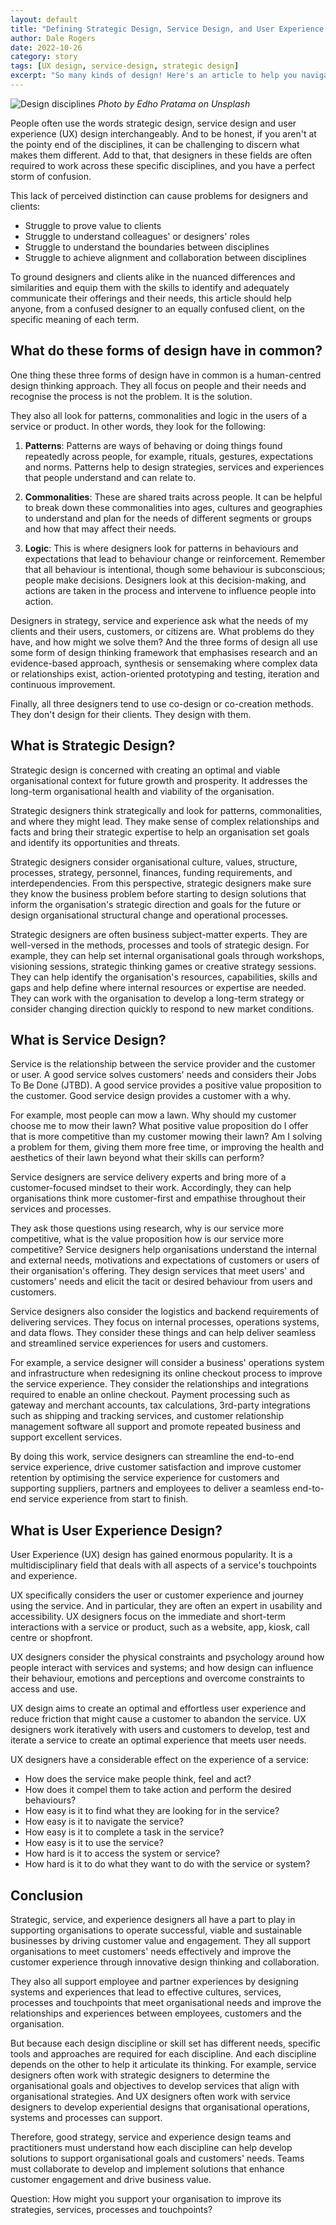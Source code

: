 ```yaml
---
layout: default
title: "Defining Strategic Design, Service Design, and User Experience Design"
author: Dale Rogers
date: 2022-10-26
category: story
tags: [UX design, service-design, strategic design]
excerpt: "So many kinds of design! Here's an article to help you navigate the complexity of design and understand where these three design disciplines fit into the big picture."
---
```


![Design disciplines](/images/articles/design-disciplines.jpg)
*Photo by Edho Pratama on Unsplash*

People often use the words strategic design, service design and user experience (UX) design interchangeably. And to be honest, if you aren't at the pointy end of the disciplines, it can be challenging to discern what makes them different. Add to that, that designers in these fields are often required to work across these specific disciplines, and you have a perfect storm of confusion.

This lack of perceived distinction can cause problems for designers and clients:

- Struggle to prove value to clients
- Struggle to understand colleagues' or designers' roles
- Struggle to understand the boundaries between disciplines
- Struggle to achieve alignment and collaboration between disciplines

To ground designers and clients alike in the nuanced differences and similarities and equip them with the skills to identify and adequately communicate their offerings and their needs, this article should help anyone, from a confused designer to an equally confused client, on the specific meaning of each term.

## What do these forms of design have in common?

One thing these three forms of design have in common is a human-centred design thinking approach. They all focus on people and their needs and recognise the process is not the problem. It is the solution.

They also all look for patterns, commonalities and logic in the users of a service or product. In other words, they look for the following:

1. **Patterns**: Patterns are ways of behaving or doing things found repeatedly across people, for example, rituals, gestures, expectations and norms. Patterns help to design strategies, services and experiences that people understand and can relate to.

2. **Commonalities**: These are shared traits across people. It can be helpful to break down these commonalities into ages, cultures and geographies to understand and plan for the needs of different segments or groups and how that may affect their needs.

3. **Logic**: This is where designers look for patterns in behaviours and expectations that lead to behaviour change or reinforcement. Remember that all behaviour is intentional, though some behaviour is subconscious; people make decisions. Designers look at this decision-making, and actions are taken in the process and intervene to influence people into action.

Designers in strategy, service and experience ask what the needs of my clients and their users, customers, or citizens are. What problems do they have, and how might we solve them? And the three forms of design all use some form of design thinking framework that emphasises research and an evidence-based approach, synthesis or sensemaking where complex data or relationships exist, action-oriented prototyping and testing, iteration and continuous improvement.

Finally, all three designers tend to use co-design or co-creation methods. They don't design for their clients. They design with them.

## What is Strategic Design?

Strategic design is concerned with creating an optimal and viable organisational context for future growth and prosperity. It addresses the long-term organisational health and viability of the organisation.

Strategic designers think strategically and look for patterns, commonalities, and where they might lead. They make sense of complex relationships and facts and bring their strategic expertise to help an organisation set goals and identify its opportunities and threats.

Strategic designers consider organisational culture, values, structure, processes, strategy, personnel, finances, funding requirements, and interdependencies. From this perspective, strategic designers make sure they know the business problem before starting to design solutions that inform the organisation's strategic direction and goals for the future or design organisational structural change and operational processes.

Strategic designers are often business subject-matter experts. They are well-versed in the methods, processes and tools of strategic design. For example, they can help set internal organisational goals through workshops, visioning sessions, strategic thinking games or creative strategy sessions. They can help identify the organisation's resources, capabilities, skills and gaps and help define where internal resources or expertise are needed. They can work with the organisation to develop a long-term strategy or consider changing direction quickly to respond to new market conditions.

## What is Service Design?

Service is the relationship between the service provider and the customer or user. A good service solves customers' needs and considers their Jobs To Be Done (JTBD). A good service provides a positive value proposition to the customer. Good service design provides a customer with a why.

For example, most people can mow a lawn. Why should my customer choose me to mow their lawn? What positive value proposition do I offer that is more competitive than my customer mowing their lawn? Am I solving a problem for them, giving them more free time, or improving the health and aesthetics of their lawn beyond what their skills can perform?

Service designers are service delivery experts and bring more of a customer-focused mindset to their work. Accordingly, they can help organisations think more customer-first and empathise throughout their services and processes.

They ask those questions using research, why is our service more competitive, what is the value proposition how is our service more competitive? Service designers help organisations understand the internal and external needs, motivations and expectations of customers or users of their organisation's offering. They design services that meet users' and customers' needs and elicit the tacit or desired behaviour from users and customers.

Service designers also consider the logistics and backend requirements of delivering services. They focus on internal processes, operations systems, and data flows. They consider these things and can help deliver seamless and streamlined service experiences for users and customers.

For example, a service designer will consider a business' operations system and infrastructure when redesigning its online checkout process to improve the service experience. They consider the relationships and integrations required to enable an online checkout. Payment processing such as gateway and merchant accounts, tax calculations, 3rd-party integrations such as shipping and tracking services, and customer relationship management software all support and promote repeated business and support excellent services.

By doing this work, service designers can streamline the end-to-end service experience, drive customer satisfaction and improve customer retention by optimising the service experience for customers and supporting suppliers, partners and employees to deliver a seamless end-to-end service experience from start to finish.

## What is User Experience Design?

User Experience (UX) design has gained enormous popularity. It is a multidisciplinary field that deals with all aspects of a service's touchpoints and experience.

UX specifically considers the user or customer experience and journey using the service. And in particular, they are often an expert in usability and accessibility. UX designers focus on the immediate and short-term interactions with a service or product, such as a website, app, kiosk, call centre or shopfront.

UX designers consider the physical constraints and psychology around how people interact with services and systems; and how design can influence their behaviour, emotions and perceptions and overcome constraints to access and use.

UX design aims to create an optimal and effortless user experience and reduce friction that might cause a customer to abandon the service. UX designers work iteratively with users and customers to develop, test and iterate a service to create an optimal experience that meets user needs.

UX designers have a considerable effect on the experience of a service:

- How does the service make people think, feel and act?
- How does it compel them to take action and perform the desired behaviours?
- How easy is it to find what they are looking for in the service?
- How easy is it to navigate the service?
- How easy is it to complete a task in the service?
- How easy is it to use the service?
- How hard is it to access the system or service?
- How hard is it to do what they want to do with the service or system?

## Conclusion

Strategic, service, and experience designers all have a part to play in supporting organisations to operate successful, viable and sustainable businesses by driving customer value and engagement. They all support organisations to meet customers' needs effectively and improve the customer experience through innovative design thinking and collaboration.

They also all support employee and partner experiences by designing systems and experiences that lead to effective cultures, services, processes and touchpoints that meet organisational needs and improve the relationships and experiences between employees, customers and the organisation.

But because each design discipline or skill set has different needs, specific tools and approaches are required for each discipline. And each discipline depends on the other to help it articulate its thinking. For example, service designers often work with strategic designers to determine the organisational goals and objectives to develop services that align with organisational strategies. And UX designers often work with service designers to develop experiential designs that organisational operations, systems and processes can support.

Therefore, good strategy, service and experience design teams and practitioners must understand how each discipline can help develop solutions to support organisational goals and customers' needs. Teams must collaborate to develop and implement solutions that enhance customer engagement and drive business value.

Question: How might you support your organisation to improve its strategies, services, processes and touchpoints?

